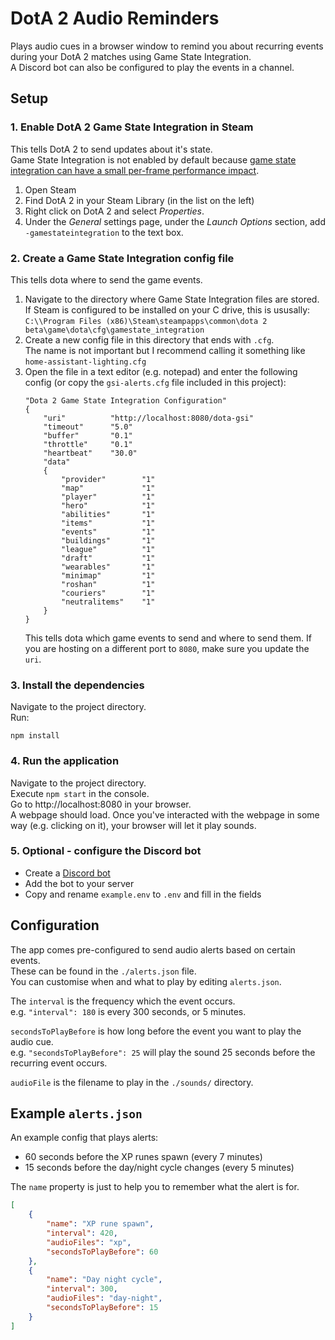 # DotA 2 Audio Reminders
Plays audio cues in a browser window to remind you about recurring events during your DotA 2 matches using Game State Integration.  
A Discord bot can also be configured to play the events in a channel.  

## Setup

### 1. Enable DotA 2 Game State Integration in Steam
This tells DotA 2 to send updates about it's state.  
Game State Integration is not enabled by default because [game state integration can have a small per-frame performance impact](https://www.dota2.com/newsentry/4491783379124370818).
1. Open Steam
2. Find DotA 2 in your Steam Library (in the list on the left)
3. Right click on DotA 2 and select _Properties_.
4. Under the _General_ settings page, under the _Launch Options_ section, add `-gamestateintegration` to the text box.  

### 2. Create a Game State Integration config file
This tells dota where to send the game events.  
1. Navigate to the directory where Game State Integration files are stored. If Steam is configured to be installed on your C drive, this is ususally:  
`C:\\Program Files (x86)\Steam\steampapps\common\dota 2 beta\game\dota\cfg\gamestate_integration`
2. Create a new config file in this directory that ends with `.cfg`.  
The name is not important but I recommend calling it something like `home-assistant-lighting.cfg`
3. Open the file in a text editor (e.g. notepad) and enter the following config (or copy the `gsi-alerts.cfg` file included in this project):
    ```
    "Dota 2 Game State Integration Configuration"
    {
        "uri"          "http://localhost:8080/dota-gsi"
        "timeout"      "5.0"
        "buffer"       "0.1"
        "throttle"     "0.1"
        "heartbeat"    "30.0"
        "data"
        {
            "provider"        "1"
            "map"             "1"
            "player"          "1"
            "hero"            "1"
            "abilities"       "1"
            "items"           "1"
            "events"          "1"
            "buildings"       "1"
            "league"          "1"
            "draft"           "1"
            "wearables"       "1"
            "minimap"         "1"
            "roshan"          "1"
            "couriers"        "1"
            "neutralitems"    "1"
        }
    }
    ```
    This tells dota which game events to send and where to send them. If you are hosting on a different port to `8080`, make sure you update the `uri`.

### 3. Install the dependencies
Navigate to the project directory.  
Run:
```
npm install
```

### 4. Run the application
Navigate to the project directory.  
Execute `npm start` in the console.  
Go to http://localhost:8080 in your browser.  
A webpage should load.  Once you've interacted with the webpage in some way (e.g. clicking on it), your browser will let it play sounds.  

### 5. Optional - configure the Discord bot
- Create a [Discord bot](https://discord.com/developers/applications/)
- Add the bot to your server  
- Copy and rename `example.env` to `.env` and fill in the fields

## Configuration
The app comes pre-configured to send audio alerts based on certain events.  
These can be found in the `./alerts.json` file.  
You can customise when and what to play by editing `alerts.json`.  

The `interval` is the frequency which the event occurs.  
e.g. `"interval": 180` is every 300 seconds, or 5 minutes.  

`secondsToPlayBefore` is how long before the event you want to play the audio cue.  
e.g. `"secondsToPlayBefore": 25` will play the sound 25 seconds before the recurring event occurs.  

`audioFile` is the filename to play in the `./sounds/` directory.  

## Example `alerts.json`
An example config that plays alerts:
- 60 seconds before the XP runes spawn (every 7 minutes)
- 15 seconds before the day/night cycle changes (every 5 minutes)  

The `name` property is just to help you to remember what the alert is for.  

```json
[
    {
        "name": "XP rune spawn",
        "interval": 420,
        "audioFiles": "xp",
        "secondsToPlayBefore": 60
    },
    {
        "name": "Day night cycle",
        "interval": 300,
        "audioFiles": "day-night",
        "secondsToPlayBefore": 15
    }
]
```
